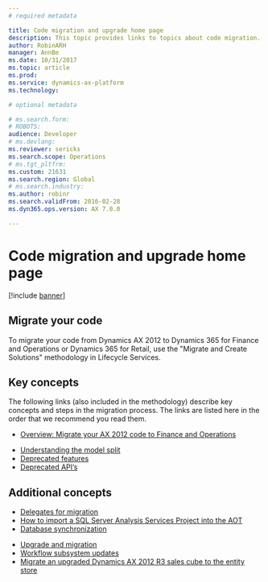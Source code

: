 ```yaml
---
# required metadata

title: Code migration and upgrade home page
description: This topic provides links to topics about code migration.
author: RobinARH
manager: AnnBe
ms.date: 10/31/2017
ms.topic: article
ms.prod: 
ms.service: dynamics-ax-platform
ms.technology: 

# optional metadata

# ms.search.form: 
# ROBOTS: 
audience: Developer
# ms.devlang: 
ms.reviewer: sericks
ms.search.scope: Operations
# ms.tgt_pltfrm: 
ms.custom: 21631
ms.search.region: Global
# ms.search.industry: 
ms.author: robinr
ms.search.validFrom: 2016-02-28
ms.dyn365.ops.version: AX 7.0.0

---
```



# Code migration and upgrade home page

[!include [banner](../includes/banner.md)]

## Migrate your code

To migrate your code from Dynamics AX 2012 to Dynamics 365 for Finance and Operations or Dynamics 365 for Retail, use the "Migrate and Create Solutions" methodology in Lifecycle Services.

## Key concepts

The following links (also included in the methodology) describe key concepts and steps in the migration process. The links are listed here in the order that we recommend you read them.

- [Overview: Migrate your AX 2012 code to Finance and Operations](prepare-migration.md)
<!--- [Migrate from AX 2012 (Office Mix)](https://mix.office.com/watch/4gsvk592c685)
- [Migrate between versions (Office Mix)](https://mix.office.com/watch/os2wff38zi6f)-->
<!-- [Resolve conflicts using Visual Studio (Office Mix)](https://mix.office.com/watch/1rl75ei2cs6d7)-->
- [Understanding the model split](../dev-tools/model-split.md)
- [Deprecated features](deprecated-features.md)
- [Deprecated API’s](deprecated-apis.md)
<!--- [Development tools performance tips (Office Mix)](https://mix.office.com/watch/rnp6ng9wu8kx)-->

## Additional concepts

- [Delegates for migration](delegates-migration.md)
- [How to import a SQL Server Analysis Services Project into the AOT](https://technet.microsoft.com/library/dn754850.aspx)
- [Database synchronization](../dev-tools/database-synchronization.md)
<!--- [Understand the migration task list (Office Mix)](https://mix.office.com/watch/kcek55rc5cau)-->
- [Upgrade and migration](upgrade-home-page.md)
- [Workflow subsystem updates](workflow-subsystem.md)
- [Migrate an upgraded Dynamics AX 2012 R3 sales cube to the entity store](migrate-upgraded-cube-entity-store.md)

